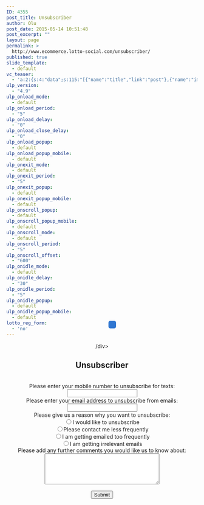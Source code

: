 ```yaml
---
ID: 4355
post_title: Unsubscriber
author: Olu
post_date: 2015-05-14 10:51:48
post_excerpt: ""
layout: page
permalink: >
  http://www.ecommerce.lotto-social.com/unsubscriber/
published: true
slide_template:
  - default
vc_teaser:
  - 'a:2:{s:4:"data";s:115:"[{"name":"title","link":"post"},{"name":"image","image":"featured","link":"none"},{"name":"text","mode":"excerpt"}]";s:7:"bgcolor";s:0:"";}'
ulp_version:
  - "4.9"
ulp_onload_mode:
  - default
ulp_onload_period:
  - "5"
ulp_onload_delay:
  - "0"
ulp_onload_close_delay:
  - "0"
ulp_onload_popup:
  - default
ulp_onload_popup_mobile:
  - default
ulp_onexit_mode:
  - default
ulp_onexit_period:
  - "5"
ulp_onexit_popup:
  - default
ulp_onexit_popup_mobile:
  - default
ulp_onscroll_popup:
  - default
ulp_onscroll_popup_mobile:
  - default
ulp_onscroll_mode:
  - default
ulp_onscroll_period:
  - "5"
ulp_onscroll_offset:
  - "600"
ulp_onidle_mode:
  - default
ulp_onidle_delay:
  - "30"
ulp_onidle_period:
  - "5"
ulp_onidle_popup:
  - default
ulp_onidle_popup_mobile:
  - default
lotto_reg_form:
  - 'no'
---
```

<div align="center">
	<div class="success_msg flashMsg" style="background-color: #2F76D1;border-radius: 5px 5px 5px 5px;color: #FFFFFF;font-weight: bold;padding: 10px;text-align: center;max-width: 45%;z-index: 20000;position: absolute;margin-left: 28%;margin-top: -6%;">
       </div>
/div>
<div class="whitePaper"><h2 class="bold blue">Unsubscriber</h2><div class="col-lg-12 bgDashboard"><div class="col-sm-12 unsubscribe"><form class="form-horizontal" id="josFormunsubs" method="post" name="josFormunsubs"><br/><div class="form-group"><label class="col-sm-6 control-label">Please enter your mobile number to unsubscribe for texts:</label><div class="col-sm-6"><input class="form-control" id="mobile_no" type="text" maxlength="11" name="mobile_no"><div class="error_red_text" id="mobile_no_em" style="display: none;"></div></div></div><div class="form-group"><label class="col-sm-6 control-label">Please enter your email address to unsubscribe from emails:</label><div class="col-sm-6"><input class="form-control" id="email_unsubs" type="text" name="email_unsubs"><div class="error_red_text" id="email_unsubs_em" style="display: none;"></div></div></div><div class="form-group"><label class="col-sm-6 control-label"> Please give us a reason why you want to unsubscribe: </label><div class="col-sm-6"><div class="radio"><label><input id="unsub_radio_1" type="radio" name="unsub_radio" value="1">I would like to unsubscribe</label></div><div class="radio"><label><input id="unsub_radio_2" type="radio" name="unsub_radio" value="2">Please contact me less frequently</label></div><div class="radio"><label><input id="unsub_radio_3" type="radio" name="unsub_radio" value="3">I am getting emailed too frequently</label></div><div class="radio"><label><input id="unsub_radio_4" type="radio" name="unsub_radio" value="4">I am getting irrelevant emails</label></div><div style="" id="unsub_radio_em" class="error_red_text"></div></div></div><div class="form-group"><label class="col-sm-6 control-label">Please add any further comments you would like us to know about:</label><div class="col-sm-6"><textarea class="form-control" id="txt_comment" cols="35" name="txt_comment" rows="5"></textarea></div></div><div class="form-group">&nbsp;<div class="col-sm-6 col-sm-offset-6"><label class="control-label"> </label><button class="btn btn-danger" id="subscribebutton" onclick="ValidateUnsubForm('josFormunsubs');" type="button">Submit</button></div></div><input type="hidden" name="option" value="com_contactus"><input type="hidden" name="controller" value="unsubscriber"><input type="hidden" name="task" value="saveUnsubcribers"><input id="hdn_submitval" type="hidden" name="hdn_submitval" value=""></form></div></div></div>



